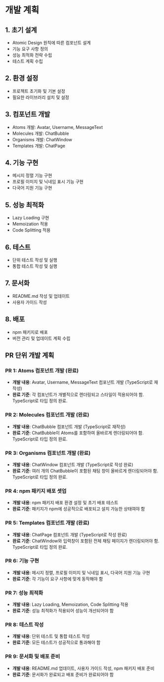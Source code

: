# 개발 계획

## 1. 초기 설계

- Atomic Design 원칙에 따른 컴포넌트 설계
- 기능 요구 사항 정의
- 성능 최적화 전략 수립
- 테스트 계획 수립

## 2. 환경 설정

- 프로젝트 초기화 및 기본 설정
- 필요한 라이브러리 설치 및 설정

## 3. 컴포넌트 개발

- Atoms 개발: Avatar, Username, MessageText
- Molecules 개발: ChatBubble
- Organisms 개발: ChatWindow
- Templates 개발: ChatPage

## 4. 기능 구현

- 메시지 정렬 기능 구현
- 프로필 이미지 및 닉네임 표시 기능 구현
- 다국어 지원 기능 구현

## 5. 성능 최적화

- Lazy Loading 구현
- Memoization 적용
- Code Splitting 적용

## 6. 테스트

- 단위 테스트 작성 및 실행
- 통합 테스트 작성 및 실행

## 7. 문서화

- README.md 작성 및 업데이트
- 사용자 가이드 작성

## 8. 배포

- npm 패키지로 배포
- 버전 관리 및 업데이트 계획 수립

## PR 단위 개발 계획

### PR 1: Atoms 컴포넌트 개발 (완료)

- **개발 내용**: Avatar, Username, MessageText 컴포넌트 개발 (TypeScript로 재작성)
- **완료 기준**: 각 컴포넌트가 개별적으로 렌더링되고 스타일이 적용되어야 함. TypeScript로 타입 정의 완료.

### PR 2: Molecules 컴포넌트 개발 (완료)

- **개발 내용**: ChatBubble 컴포넌트 개발 (TypeScript로 재작성)
- **완료 기준**: ChatBubble이 Atoms를 포함하여 올바르게 렌더링되어야 함. TypeScript로 타입 정의 완료.

### PR 3: Organisms 컴포넌트 개발 (완료)

- **개발 내용**: ChatWindow 컴포넌트 개발 (TypeScript로 작성 완료)
- **완료 기준**: 여러 개의 ChatBubble이 포함된 채팅 창이 올바르게 렌더링되어야 함. TypeScript로 타입 정의 완료.

### PR 4: npm 패키지 배포 셋업

- **개발 내용**: npm 패키지 배포 환경 설정 및 초기 배포 테스트
- **완료 기준**: 패키지가 npm에 성공적으로 배포되고 설치 가능한 상태여야 함

### PR 5: Templates 컴포넌트 개발 (완료)

- **개발 내용**: ChatPage 컴포넌트 개발 (TypeScript로 작성 완료)
- **완료 기준**: ChatWindow와 입력창이 포함된 전체 채팅 페이지가 렌더링되어야 함. TypeScript로 타입 정의 완료.

### PR 6: 기능 구현

- **개발 내용**: 메시지 정렬, 프로필 이미지 및 닉네임 표시, 다국어 지원 기능 구현
- **완료 기준**: 각 기능이 요구 사항에 맞게 동작해야 함

### PR 7: 성능 최적화

- **개발 내용**: Lazy Loading, Memoization, Code Splitting 적용
- **완료 기준**: 성능 최적화가 적용되어 성능이 개선되어야 함

### PR 8: 테스트 작성

- **개발 내용**: 단위 테스트 및 통합 테스트 작성
- **완료 기준**: 모든 테스트가 성공적으로 통과해야 함

### PR 9: 문서화 및 배포 준비

- **개발 내용**: README.md 업데이트, 사용자 가이드 작성, npm 패키지 배포 준비
- **완료 기준**: 문서화가 완료되고 배포 준비가 완료되어야 함
